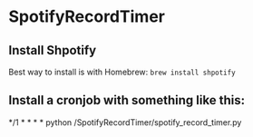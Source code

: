 # SpotifyRecordTimer

## Install Shpotify
Best way to install is with Homebrew:
`brew install shpotify`

## Install a cronjob with something like this:

*/1 * * * * python <path to repo>/SpotifyRecordTimer/spotify_record_timer.py
